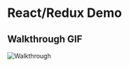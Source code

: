 # React/Redux Demo

## Walkthrough GIF

![Walkthrough](https://user-images.githubusercontent.com/1773032/37505204-70a33ea6-28db-11e8-9e2d-b55ef409c0e0.gif)
